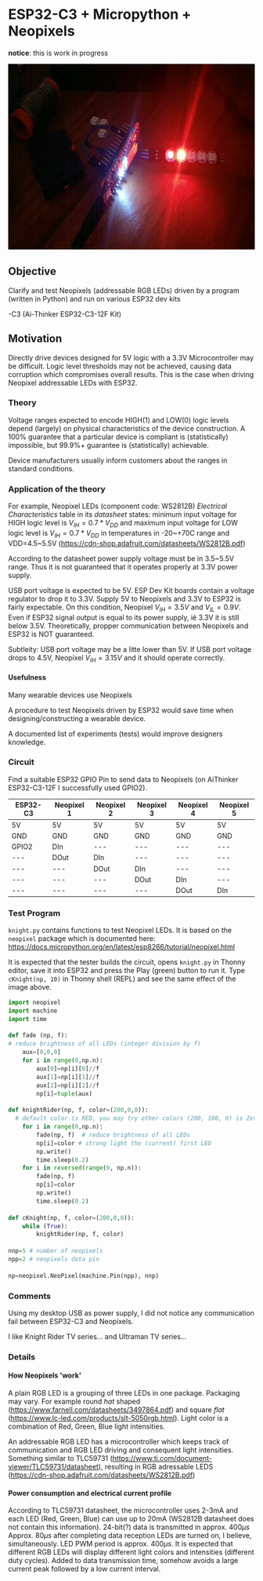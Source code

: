 # ESP32-C3 + Micropython + Neopixels

**notice**: this is work in progress

![](output.gif)

## Objective

Clarify and test Neopixels (addressable RGB LEDs) driven by a program (written in Python) and run on various ESP32 dev kits


-C3 (Ai-Thinker ESP32-C3-12F Kit)

## Motivation

Directly drive devices designed for 5V logic with a 3.3V Microcontroller may be difficult. Logic level thresholds may not be achieved, causing data corruption which compromises overall results. This is the case when driving Neopixel addressable LEDs with ESP32.

### Theory

Voltage ranges expected to encode HIGH(1) and LOW(0) logic levels depend (largely) on physical characteristics of the device construction. A 100% guarantee that a particular device is compliant is (statistically) impossible, but 99.9%+ guarantee is (statistically) achievable.

Device manufacturers usually inform customers about the  ranges in standard conditions. 

### Application of the theory

For example, Neopixel LEDs (component code: WS2812B) *Electrical Characteristics* table in its *datasheet* states: minimum input voltage for HIGH logic level is $V_{IH}=0.7*V_{DD}$  and maximum input voltage for LOW logic level is $V_{IH}=0.7*V_{DD}$ in temperatures in -20~+70C range and VDD=4.5~5.5V (https://cdn-shop.adafruit.com/datasheets/WS2812B.pdf)

According to the datasheet power supply voltage must be in 3.5~5.5V range. Thus it is not guaranteed that it operates properly at 3.3V power supply.

USB port voltage is expected to be 5V. ESP Dev Kit boards contain a voltage regulator to drop it to 3.3V. Supply 5V to Neopixels and 3.3V to ESP32 is fairly expectable. On this condition, Neopixel $V_{IH}=3.5V$ and $V_{IL}=0.9V$. Even if ESP32 signal output is equal to its power supply, ié 3.3V it is still below 3.5V. Theoretically, propper communication between Neopixels and ESP32 is NOT guaranteed.

Subtleity: USB port voltage may be a litte lower than 5V. If USB port voltage drops to 4.5V, Neopixel $V_{IH}=3.15V$ and it should operate correctly.

#### Usefulness

Many wearable devices use Neopixels

A procedure to test Neopixels driven by ESP32 would save time when designing/constructing a wearable device.

A documented list of experiments (tests) would improve designers knowledge.

### Circuit

Find a suitable ESP32 GPIO Pin to send data to Neopixels (on AiThinker ESP32-C3-12F I successfully used GPIO2).

| ESP32-C3 | Neopixel 1 | Neopixel 2 | Neopixel 3 | Neopixel 4 | Neopixel 5 |
| --- | --- | --- | --- | --- | --- |
| 5V | 5V | 5V | 5V | 5V | 5V |
| GND | GND | GND | GND | GND | GND |
| GPIO2 | DIn | --- | --- | --- | --- |
| --- | DOut | DIn | --- | --- | --- |
| --- | --- | DOut | DIn | ---  | --- |
| ---  | --- | --- | DOut | DIn | --- |
| --- | ---  | --- | --- | DOut | DIn |

### Test Program

`knight.py` contains functions to test Neopixel LEDs. It is based on the `neopixel` package which is documented here: https://docs.micropython.org/en/latest/esp8266/tutorial/neopixel.html

It is expected that the tester builds the circuit, opens `knight.py` in Thonny editor, save it into ESP32 and press the Play (green) button to run it. Type `cKnight(np, 10)` in Thonny shell (REPL) and see the same effect of the image above.

<!--- ffmpeg -i ~/Downloads/video4999509225815147373.mp4 -s 640x480 -r 7 -filter:v "setpts=PTS/2" -ss 00:00:01 -to 00:00:02.1 output.gif
 --->

```python
import neopixel
import machine
import time

def fade (np, f):
# reduce brightness of all LEDs (integer division by f)
    aux=[0,0,0]
    for i in range(0,np.n):
        aux[0]=np[i][0]//f
        aux[1]=np[i][1]//f
        aux[2]=np[i][2]//f
        np[i]=tuple(aux)

def knightRider(np, f, color=(200,0,0)):
  # default color is RED, you may try other colors (200, 100, 0) is Zetton :)
    for i in range(0,np.n):
        fade(np, f)  # reduce brightness of all LEDs
        np[i]=color # strong light the (current) first LED
        np.write()
        time.sleep(0.2)
    for i in reversed(range(0, np.n)):
        fade(np, f)
        np[i]=color
        np.write()
        time.sleep(0.2)

def cKnight(np, f, color=(200,0,0)):
    while (True):
        knightRider(np, f, color)

nnp=5 # number of neopixels
npp=2 # neopixels data pin

np=neopixel.NeoPixel(machine.Pin(npp), nnp)

```


### Comments

Using my desktop USB as power supply, I did not notice any communication fail between ESP32-C3 and Neopixels.

I like Knight Rider TV series... and Ultraman TV series...

### Details

#### How Neopixels 'work'

A plain RGB LED is a grouping of three LEDs in one package. Packaging may vary. For example round *hat* shaped (https://www.farnell.com/datasheets/3497864.pdf) and square *flat* (https://www.lc-led.com/products/slt-5050rgb.html). Light color is a combination of Red, Green, Blue light intensities.

An addressable RGB LED has a microcontroller which keeps track of communication and RGB LED driving and consequent light intensities. Something similar to TLC59731 (https://www.ti.com/document-viewer/TLC59731/datasheet), resulting in RGB adressable LEDS (https://cdn-shop.adafruit.com/datasheets/WS2812B.pdf)

#### Power consumption and electrical current profile

According to TLC59731 datasheet, the microcontroller uses 2-3mA and each LED (Red, Green, Blue) can use up to 20mA (WS2812B datasheet does not contain this information). 24-bit(?) data is transmitted in approx. $400\mu s$ Approx. $80\mu s$ after completing data reception LEDs are turned on, I believe, simultaneously. LED PWM period is approx. $400\mu s$. It is expected that different RGB LEDs will display different light colors and intensities (different duty cycles). Added to data transmission time, somehow avoids a large current peak followed by a low current interval.


